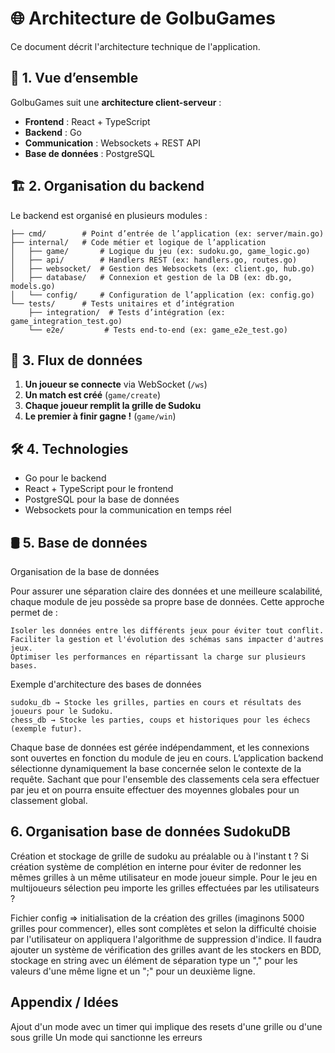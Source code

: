 # 🌐 Architecture de GolbuGames

Ce document décrit l'architecture technique de l'application.

## 📌 1. Vue d’ensemble
GolbuGames suit une **architecture client-serveur** :
- **Frontend** : React + TypeScript
- **Backend** : Go
- **Communication** : Websockets + REST API
- **Base de données** : PostgreSQL

## 🏗 2. Organisation du backend
Le backend est organisé en plusieurs modules :
```backend/
├── cmd/        # Point d’entrée de l’application (ex: server/main.go)
├── internal/   # Code métier et logique de l’application
│   ├── game/       # Logique du jeu (ex: sudoku.go, game_logic.go)
│   ├── api/        # Handlers REST (ex: handlers.go, routes.go)
│   ├── websocket/  # Gestion des Websockets (ex: client.go, hub.go)
│   ├── database/   # Connexion et gestion de la DB (ex: db.go, models.go)
│   └── config/     # Configuration de l’application (ex: config.go)
└── tests/      # Tests unitaires et d’intégration
    ├── integration/  # Tests d’intégration (ex: game_integration_test.go)
    └── e2e/         # Tests end-to-end (ex: game_e2e_test.go) 
```

## 🔄 3. Flux de données
1. **Un joueur se connecte** via WebSocket (`/ws`)
2. **Un match est créé** (`game/create`)
3. **Chaque joueur remplit la grille de Sudoku**
4. **Le premier à finir gagne !** (`game/win`)

## 🛠 4. Technologies
- Go pour le backend
- React + TypeScript pour le frontend
- PostgreSQL pour la base de données
- Websockets pour la communication en temps réel

## 🛢️ 5. Base de données

Organisation de la base de données

Pour assurer une séparation claire des données et une meilleure scalabilité, chaque module de jeu possède sa propre base de données. Cette approche permet de :

    Isoler les données entre les différents jeux pour éviter tout conflit.
    Faciliter la gestion et l'évolution des schémas sans impacter d'autres jeux.
    Optimiser les performances en répartissant la charge sur plusieurs bases.

Exemple d'architecture des bases de données

    sudoku_db → Stocke les grilles, parties en cours et résultats des joueurs pour le Sudoku.
    chess_db → Stocke les parties, coups et historiques pour les échecs (exemple futur).

Chaque base de données est gérée indépendamment, et les connexions sont ouvertes en fonction du module de jeu en cours. L’application backend sélectionne dynamiquement la base concernée selon le contexte de la requête. Sachant que pour l'ensemble des classements cela sera effectuer par jeu et on pourra ensuite effectuer des moyennes globales pour un classement global.

## 6. Organisation base de données SudokuDB 

Création et stockage de grille de sudoku au préalable ou à l'instant t ? Si création système de complétion en interne pour éviter de redonner les mêmes grilles à un même utilisateur en mode joueur simple. 
Pour le jeu en multijoueurs sélection peu importe les grilles effectuées par les utilisateurs ? 

Fichier config => initialisation de la création des grilles (imaginons 5000 grilles pour commencer), elles sont complètes et selon la difficulté choisie par l'utilisateur on appliquera l'algorithme de suppression d'indice. 
Il faudra ajouter un système de vérification des grilles avant de les stockers en BDD, stockage en string avec un élément de séparation type un "," pour les valeurs d'une même ligne et un ";" pour un deuxième ligne.


## Appendix / Idées

Ajout d'un mode avec un timer qui implique des resets d'une grille ou d'une sous grille 
Un mode qui sanctionne les erreurs 
